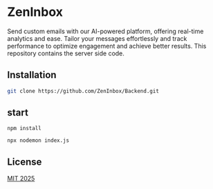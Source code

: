 # ZenInbox

Send custom emails with our AI-powered platform, offering real-time analytics and ease. Tailor your messages effortlessly and track performance to optimize engagement and achieve better results. This repository contains the server side code.

## Installation

```bash
git clone https://github.com/ZenInbox/Backend.git
```

## start

```
npm install 

npx nodemon index.js 

```

## License

[MIT 2025](https://choosealicense.com/licenses/mit/)